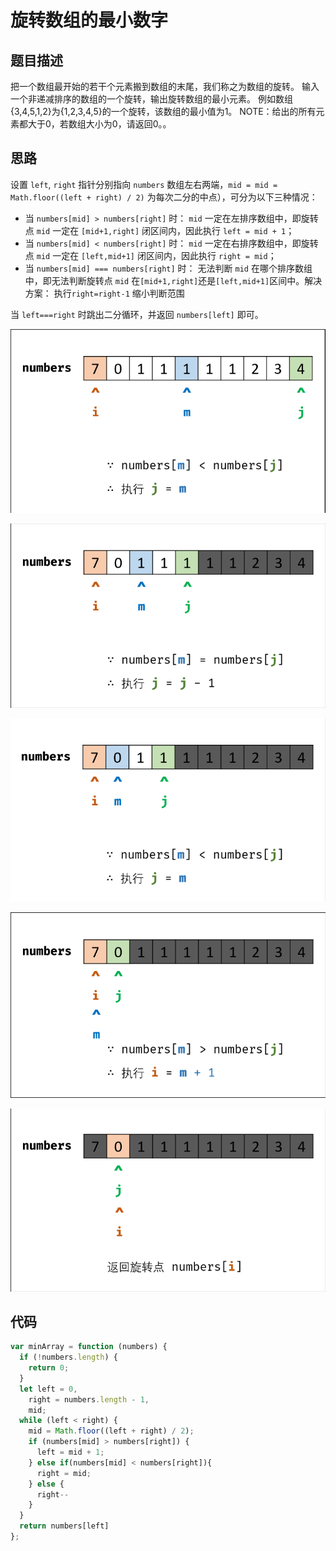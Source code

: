 # 旋转数组的最小数字

## 题目描述

把一个数组最开始的若干个元素搬到数组的末尾，我们称之为数组的旋转。
输入一个非递减排序的数组的一个旋转，输出旋转数组的最小元素。
例如数组{3,4,5,1,2}为{1,2,3,4,5}的一个旋转，该数组的最小值为1。
NOTE：给出的所有元素都大于0，若数组大小为0，请返回0。。

## 思路

设置 `left`, `right` 指针分别指向 `numbers` 数组左右两端，`mid = mid = Math.floor((left + right) / 2)` 为每次二分的中点），可分为以下三种情况：

- 当 `numbers[mid] > numbers[right]` 时： `mid` 一定在左排序数组中，即旋转点 `mid` 一定在 `[mid+1,right]` 闭区间内，因此执行 `left = mid + 1`；
- 当 `numbers[mid] < numbers[right]` 时： `mid` 一定在右排序数组中，即旋转点 `mid` 一定在 `[left,mid+1]` 闭区间内，因此执行 `right = mid`；
- 当  `numbers[mid] === numbers[right]`  时： 无法判断  `mid` 在哪个排序数组中，即无法判断旋转点 `mid` 在`[mid+1,right]`还是`[left,mid+1]`区间中。解决方案： 执行`right=right-1` 缩小判断范围

当 `left===right` 时跳出二分循环，并返回 `numbers[left]` 即可。

![1](./1.png)

![2](./2.png)

![3](./3.png)

![4](./4.png)

![5](./5.png)

## 代码

```javascript
var minArray = function (numbers) {
  if (!numbers.length) {
    return 0;
  }
  let left = 0,
    right = numbers.length - 1,
    mid;
  while (left < right) {
    mid = Math.floor((left + right) / 2);
    if (numbers[mid] > numbers[right]) {
      left = mid + 1; 
    } else if(numbers[mid] < numbers[right]){
      right = mid; 
    } else {
      right--
    }
  }
  return numbers[left]
};
```

